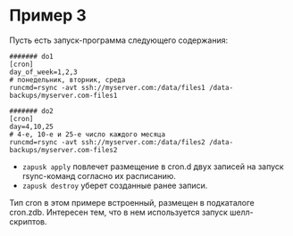 # Пример 3

Пусть есть запуск-программа следующего содержания:
```
####### do1
[cron]
day_of_week=1,2,3
# понедельник, вторник, среда
runcmd=rsync -avt ssh://myserver.com:/data/files1 /data-backups/myserver.com-files1

####### do2
[cron]
day=4,10,25
# 4-е, 10-е и 25-е число каждого месяца
runcmd=rsync -avt ssh://myserver.com:/data/files2 /data-backups/myserver.com-files2
```

* `zapusk apply` повлечет размещение в cron.d двух записей на запуск rsync-команд согласно их расписанию.
* `zapusk destroy` уберет созданные ранее записи.

Тип cron в этом примере встроенный, размещен в подкаталоге cron.zdb.
Интересен тем, что в нем используется запуск шелл-скриптов.
